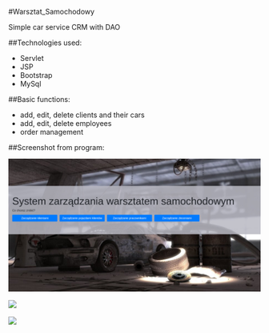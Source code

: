 #Warsztat_Samochodowy



Simple car service CRM with DAO

##Technologies used:

* Servlet 
* JSP
* Bootstrap
* MySql

    
   

##Basic functions:
* add, edit, delete clients and their cars
* add, edit, delete employees
* order management
    
   
    
    
##Screenshot from program:

![](https://github.com/JaChudy/Warsztat_Samochodowy/blob/master/1.jpg)


![](../Warsztat_Samochodowy/2.png)

![](../Warsztat_Samochodowy/3.png)


